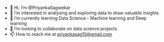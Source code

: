 - 👋 Hi, I’m @PriyankaSagwekar
- 👀 I’m interested in analysing and exploring data to draw valuable insights 
- 🌱 I’m currently learning Data Science - Machine learning and Deep learning
- 💞️ I’m looking to collaborate on data science projects
- 📫 How to reach me at priyankasag10@gmail.com

<!---
PriyankaSagwekar/PriyankaSagwekar is a ✨ special ✨ repository because its `README.md` (this file) appears on your GitHub profile.
You can click the Preview link to take a look at your changes.
--->
